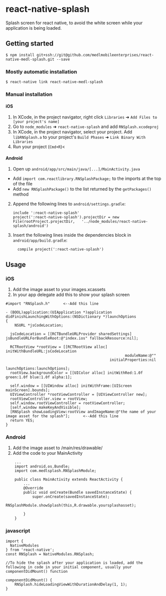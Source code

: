 
# react-native-splash
Splash screen for react native, to avoid the white screen while your application is being loaded.
## Getting started

`$ npm install git+ssh://git@github.com/medlmobileenterprises/react-native-medl-splash.git --save`

### Mostly automatic installation

`$ react-native link react-native-medl-splash`

### Manual installation


#### iOS

1. In XCode, in the project navigator, right click `Libraries` ➜ `Add Files to [your project's name]`
2. Go to `node_modules` ➜ `react-native-splash` and add `RNSplash.xcodeproj`
3. In XCode, in the project navigator, select your project. Add `libRNSplash.a` to your project's `Build Phases` ➜ `Link Binary With Libraries`
4. Run your project (`Cmd+R`)<

#### Android

1. Open up `android/app/src/main/java/[...]/MainActivity.java`
  - Add `import com.reactlibrary.RNSplashPackage;` to the imports at the top of the file
  - Add `new RNSplashPackage()` to the list returned by the `getPackages()` method
2. Append the following lines to `android/settings.gradle`:
  	```
  	include ':react-native-splash'
  	project(':react-native-splash').projectDir = new File(rootProject.projectDir, 	'../node_modules/react-native-splash/android')
  	```
3. Insert the following lines inside the dependencies block in `android/app/build.gradle`:
  	```
      compile project(':react-native-splash')
  	```

## Usage
### iOS
1. Add the image asset to your images.xcassets
2. In your app delegate add this to show your splash screen
```
#import "RNSplash.h"      <--Add this line

- (BOOL)application:(UIApplication *)application didFinishLaunchingWithOptions:(NSDictionary *)launchOptions
{
    NSURL *jsCodeLocation;

  jsCodeLocation = [[RCTBundleURLProvider sharedSettings] jsBundleURLForBundleRoot:@"index.ios" fallbackResource:nil];

  RCTRootView *rootView = [[RCTRootView alloc] initWithBundleURL:jsCodeLocation
                                                      moduleName:@""
                                               initialProperties:nil
                                                   launchOptions:launchOptions];
  rootView.backgroundColor = [[UIColor alloc] initWithRed:1.0f green:1.0f blue:1.0f alpha:1];

  self.window = [[UIWindow alloc] initWithFrame:[UIScreen mainScreen].bounds];
  UIViewController *rootViewController = [UIViewController new];
  rootViewController.view = rootView;
  self.window.rootViewController = rootViewController;
  [self.window makeKeyAndVisible];
  [RNSplash showLoadingView:rootView andImageName:@"the name of your image asset for the splash"];      <--Add this line
  return YES;
}
```
### Android
1. Add the image asset to /main/res/drawable/
2. Add the code to your MainActivity
```
    ...
    import android.os.Bundle;
    import com.medlsplash.RNSplashModule;

    public class MainActivity extends ReactActivity {
        ...
        @Override
        public void onCreate(Bundle savedInstanceState) {
            super.onCreate(savedInstanceState);
            RNSplashModule.showSplash(this,R.drawable.yoursplashasset);

        }
    }
```
### javascript
```
import {
  NativeModules
} from 'react-native';
const RNSplash = NativeModules.RNSplash;

//To hide the splash after your application is loaded, add the following in code in your initial component, usually your componentDidMount() function

componentDidMount() {
    RNSplash.hideLoadingViewWithDurationAndDelay(1, 1);
}

```
  

